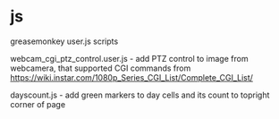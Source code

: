 # js
greasemonkey user.js scripts

webcam_cgi_ptz_control.user.js - add PTZ control to image from webcamera, that supported CGI commands from https://wiki.instar.com/1080p_Series_CGI_List/Complete_CGI_List/

dayscount.js - add green markers to day cells and its count to topright corner of page

